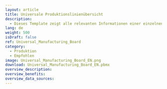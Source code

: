 ```yaml
---
layout: article
title: Universale Produktionslinienübersicht
description: 
  - Dieses Template zeigt alle relevanten Informationen einer einzelnen Produktionslinie an. Es beinhaltet MES Daten, Bestellinformationen, Mitarbeiter News und weitere Iformationen.
lang: de
weight: 500
isDraft: false
ref: Universal_Manufacturing_Board
category:
  - Produktion
  - Empfohlen
image: Universal_Manufacturing_Board_EN.png
download: Universal_Manufacturing_Board_EN.pbmx
overview_description:
overview_benefits:
overview_data_sources:
---
```

